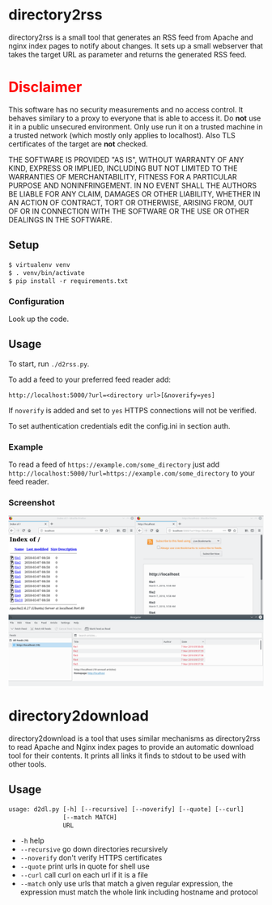 # directory2rss

directory2rss is a small tool that generates an RSS feed from Apache and nginx index pages to notify about changes.
It sets up a small webserver that takes the target URL as parameter and returns the generated RSS feed.

<h1 style="color:red">Disclaimer</h1>

This software has no security measurements and no access control.
It behaves similary to a proxy to everyone that is able to access it.
Do <b>not</b> use it in a public unsecured environment.
Only use run it on a trusted machine in a trusted network (which mostly only applies to localhost).
Also TLS certificates of the target are <b>not</b> checked.

THE SOFTWARE IS PROVIDED "AS IS", WITHOUT WARRANTY OF ANY KIND,
EXPRESS OR IMPLIED, INCLUDING BUT NOT LIMITED TO THE WARRANTIES OF
MERCHANTABILITY, FITNESS FOR A PARTICULAR PURPOSE AND NONINFRINGEMENT.
IN NO EVENT SHALL THE AUTHORS BE LIABLE FOR ANY CLAIM, DAMAGES OR
OTHER LIABILITY, WHETHER IN AN ACTION OF CONTRACT, TORT OR OTHERWISE,
ARISING FROM, OUT OF OR IN CONNECTION WITH THE SOFTWARE OR THE USE OR
OTHER DEALINGS IN THE SOFTWARE.

## Setup

```
$ virtualenv venv
$ . venv/bin/activate
$ pip install -r requirements.txt
```

### Configuration

 Look up the code.

## Usage

To start, run `./d2rss.py`.

To add a feed to your preferred feed reader add:
```
http://localhost:5000/?url=<directory url>[&noverify=yes]
```

If `noverify` is added and set to `yes` HTTPS connections will not be verified.

To set authentication credentials edit the config.ini in section auth.

### Example

To read a feed of `https://example.com/some_directory` just add `http://localhost:5000/?url=https://example.com/some_directory` to your feed reader.

### Screenshot

![directory2rss on firefox and akregator](https://github.com/jklmnn/directory2rss/raw/master/d2rss.png)

# directory2download

directory2download is a tool that uses similar mechanisms as directory2rss to read Apache and Nginx index pages to provide an automatic download tool for their contents. It prints all links it finds to stdout to be used with other tools.

## Usage

```
usage: d2dl.py [-h] [--recursive] [--noverify] [--quote] [--curl]
               [--match MATCH]
               URL
```
 - `-h` help
 - `--recursive` go down directories recursively
 - `--noverify` don't verify HTTPS certificates
 - `--quote` print urls in quote for shell use
 - `--curl` call curl on each url if it is a file
 - `--match` only use urls that match a given regular expression, the expression must match the whole link including hostname and protocol
